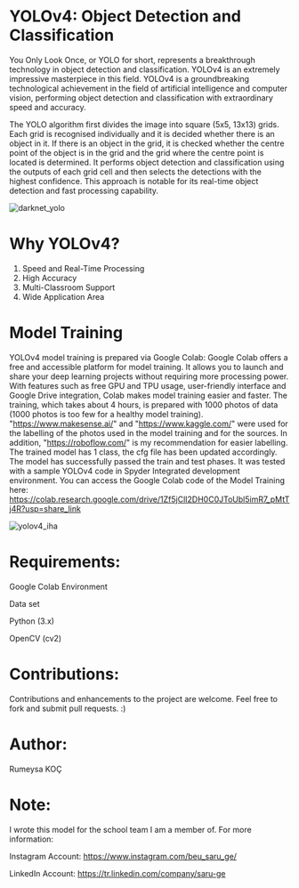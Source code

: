 
# YOLOv4: Object Detection and Classification 


You Only Look Once, or YOLO for short, represents a breakthrough technology in object detection and classification. YOLOv4 is an extremely impressive masterpiece in this field. 
YOLOv4 is a groundbreaking technological achievement in the field of artificial intelligence and computer vision, performing object detection and classification with extraordinary speed and accuracy.

The YOLO algorithm first divides the image into square (5x5, 13x13) grids. Each grid is recognised individually and it is decided whether there is an object in it. 
If there is an object in the grid, it is checked whether the centre point of the object is in the grid and the grid where the centre point is located is determined. It performs object detection and classification using the outputs of each grid cell and then selects the detections with the highest confidence. This approach is notable for its real-time object detection and fast processing capability.

![darknet_yolo](https://github.com/KocHanim/Self-trained-drone-recognition-project-with-YOLOv4/assets/115664157/ec249beb-af35-4f83-bf9b-bf1fdeb76c47)



# Why YOLOv4?

1. Speed and Real-Time Processing
2. High Accuracy
3. Multi-Classroom Support
4. Wide Application Area

# Model Training

YOLOv4 model training is prepared via Google Colab: Google Colab offers a free and accessible platform for model training. 
It allows you to launch and share your deep learning projects without requiring more processing power. 
With features such as free GPU and TPU usage, user-friendly interface and Google Drive integration, Colab makes model training easier and faster.
 The training, which takes about 4 hours, is prepared with 1000 photos of data (1000 photos is too few for a healthy model training).
"https://www.makesense.ai/" and "https://www.kaggle.com/" were used for the labelling of the photos used in the model training and for the sources. 
In addition, "https://roboflow.com/" is my recommendation for easier labelling. The trained model has 1 class, the cfg file has been updated accordingly.
The model has successfully passed the train and test phases. It was tested with a sample YOLOv4 code in Spyder Integrated development environment.
You can access the Google Colab code of the Model Training here:
https://colab.research.google.com/drive/1Zf5jClI2DH0C0JToUbl5imR7_pMtTj4R?usp=share_link

![yolov4_iha](https://github.com/KocHanim/Self-trained-drone-recognition-project-with-YOLOv4/assets/115664157/13d2f1b8-1c88-4d92-b94b-cf6c8224d736)


# Requirements: 
Google Colab Environment


Data set


Python (3.x)


OpenCV (cv2)

# Contributions: 
Contributions and enhancements to the project are welcome. Feel free to fork and submit pull requests. :)

# Author:  
Rumeysa KOÇ


# Note:
I wrote this model for the school team I am a member of. For more information:


Instagram Account: https://www.instagram.com/beu_saru_ge/

LinkedIn Account: https://tr.linkedin.com/company/saru-ge 









